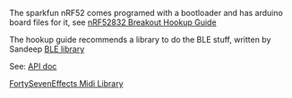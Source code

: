 The sparkfun nRF52 comes programed with a bootloader and has arduino board files for it, see [nRF52832 Breakout Hookup Guide](https://learn.sparkfun.com/tutorials/nrf52832-breakout-board-hookup-guide)

The hookup guide recommends a library to do the BLE stuff, written by Sandeep [BLE library](https://github.com/sandeepmistry/arduino-BLEPeripheral/)

See: [API doc](https://github.com/sandeepmistry/arduino-BLEPeripheral/blob/master/API.md)

[FortySevenEffects Midi Library](https://github.com/FortySevenEffects/arduino_midi_library)